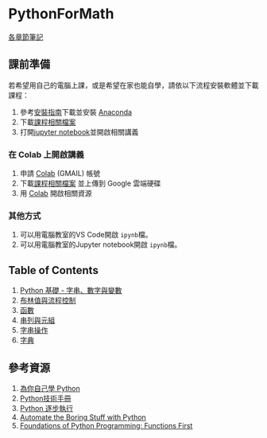 # PythonForMath

[各章節筆記](https://hackmd.io/@phonchi/PythonforHS)

## 課前準備
若希望用自己的電腦上課，或是希望在家也能自學，請依以下流程安裝軟體並下載課程：  
1. 參考[安裝指南](https://vocus.cc/article/666ea96cfd89780001fb1289)下載並安裝 [Anaconda](https://www.anaconda.com/download/success)
2. 下載[課程相關檔案](https://github.com/phonchi/PythonForMath/archive/refs/heads/main.zip)
3. 打開[jupyter notebook](https://blog.darkthread.net/blog/jupyter-notebook/)並開啟相關講義

### 在 Colab 上開啟講義
1. 申請 [Colab](https://colab.research.google.com/?hl=zh-tw) (GMAIL) 帳號
2. 下載[課程相關檔案](https://github.com/phonchi/PythonForMath/archive/refs/heads/main.zip) 並上傳到 Google 雲端硬碟
3. 用 [Colab](https://colab.research.google.com/?hl=zh-tw) 開啟相關資源

### 其他方式
1. 可以用電腦教室的VS Code開啟 `ipynb`檔。
2. 可以用電腦教室的Jupyter notebook開啟 `ipynb`檔。

## Table of Contents
1. [Python 基礎 - 字串、數字與變數](01_Python.ipynb)
2. [布林值與流程控制](02_Flow_control.ipynb)
3. [函數](03_Function.ipynb)
4. [串列與元組](04_Lists_tuples.ipynb)
5. [字串操作](05_Manipulating_string.ipynb)
6. [字典](052_Dictionaries.ipynb)

## 參考資源
1. [為你自己學 Python](https://pythonbook.cc/chapters/basic/introduction)
2. [Python技術手冊](https://openhome.cc/zh-tw/python/)
3. [Python 逐步執行](https://pythontutor.com/visualize.html#mode=edit)
4. [Automate the Boring Stuff with Python](https://automatetheboringstuff.com/2e/)
5. [Foundations of Python Programming: Functions First](https://runestone.academy/ns/books/published/foppff/fopp-ff.html)
